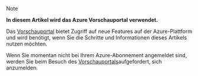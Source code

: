 
> [!NOTE]
> **In diesem Artikel wird das Azure Vorschauportal verwendet.**
> 
> Das [Vorschauportal](https://portal.azure.com/) bietet Zugriff auf neue Features auf der Azure-Plattform und wird benötigt, wenn Sie die Schritte und Informationen dieses Artikels nutzen möchten.
> 
> Wenn Sie momentan nicht bei Ihrem Azure-Abonnement angemeldet sind, werden Sie beim Besuch des [Vorschauportals](https://portal.azure.com/)aufgefordert, sich anzumelden.
> 
> 



<!--HONumber=Jan17_HO3-->


